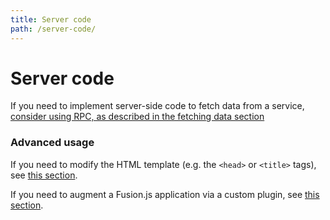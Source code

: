 ```yaml
---
title: Server code
path: /server-code/
---
```


# Server code

If you need to implement server-side code to fetch data from a service, [consider using RPC, as described in the fetching data section](/docs/references/fetching-data)

### Advanced usage

If you need to modify the HTML template (e.g. the `<head>` or `<title>` tags), see [this section](/docs/references/universal-rendering#modifying-the-html-template).

If you need to augment a Fusion.js application via a custom plugin, see [this section](/docs/references/creating-a-plugin).
